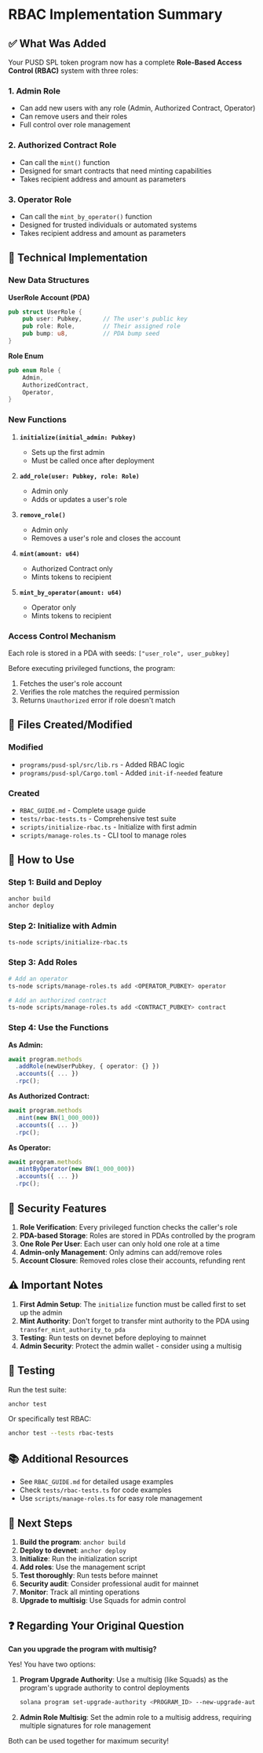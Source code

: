 # RBAC Implementation Summary

## ✅ What Was Added

Your PUSD SPL token program now has a complete **Role-Based Access Control (RBAC)** system with three roles:

### 1. **Admin Role**
- Can add new users with any role (Admin, Authorized Contract, Operator)
- Can remove users and their roles
- Full control over role management

### 2. **Authorized Contract Role** 
- Can call the `mint()` function
- Designed for smart contracts that need minting capabilities
- Takes recipient address and amount as parameters

### 3. **Operator Role**
- Can call the `mint_by_operator()` function
- Designed for trusted individuals or automated systems
- Takes recipient address and amount as parameters

## 🔧 Technical Implementation

### New Data Structures

**UserRole Account (PDA)**
```rust
pub struct UserRole {
    pub user: Pubkey,      // The user's public key
    pub role: Role,        // Their assigned role
    pub bump: u8,          // PDA bump seed
}
```

**Role Enum**
```rust
pub enum Role {
    Admin,
    AuthorizedContract,
    Operator,
}
```

### New Functions

1. **`initialize(initial_admin: Pubkey)`**
   - Sets up the first admin
   - Must be called once after deployment

2. **`add_role(user: Pubkey, role: Role)`** 
   - Admin only
   - Adds or updates a user's role

3. **`remove_role()`**
   - Admin only
   - Removes a user's role and closes the account

4. **`mint(amount: u64)`**
   - Authorized Contract only
   - Mints tokens to recipient

5. **`mint_by_operator(amount: u64)`**
   - Operator only
   - Mints tokens to recipient

### Access Control Mechanism

Each role is stored in a PDA with seeds: `["user_role", user_pubkey]`

Before executing privileged functions, the program:
1. Fetches the user's role account
2. Verifies the role matches the required permission
3. Returns `Unauthorized` error if role doesn't match

## 📁 Files Created/Modified

### Modified
- `programs/pusd-spl/src/lib.rs` - Added RBAC logic
- `programs/pusd-spl/Cargo.toml` - Added `init-if-needed` feature

### Created
- `RBAC_GUIDE.md` - Complete usage guide
- `tests/rbac-tests.ts` - Comprehensive test suite
- `scripts/initialize-rbac.ts` - Initialize with first admin
- `scripts/manage-roles.ts` - CLI tool to manage roles

## 🚀 How to Use

### Step 1: Build and Deploy
```bash
anchor build
anchor deploy
```

### Step 2: Initialize with Admin
```bash
ts-node scripts/initialize-rbac.ts
```

### Step 3: Add Roles
```bash
# Add an operator
ts-node scripts/manage-roles.ts add <OPERATOR_PUBKEY> operator

# Add an authorized contract
ts-node scripts/manage-roles.ts add <CONTRACT_PUBKEY> contract
```

### Step 4: Use the Functions

**As Admin:**
```typescript
await program.methods
  .addRole(newUserPubkey, { operator: {} })
  .accounts({ ... })
  .rpc();
```

**As Authorized Contract:**
```typescript
await program.methods
  .mint(new BN(1_000_000))
  .accounts({ ... })
  .rpc();
```

**As Operator:**
```typescript
await program.methods
  .mintByOperator(new BN(1_000_000))
  .accounts({ ... })
  .rpc();
```

## 🔐 Security Features

1. **Role Verification**: Every privileged function checks the caller's role
2. **PDA-based Storage**: Roles are stored in PDAs controlled by the program
3. **One Role Per User**: Each user can only hold one role at a time
4. **Admin-only Management**: Only admins can add/remove roles
5. **Account Closure**: Removed roles close their accounts, refunding rent

## ⚠️ Important Notes

1. **First Admin Setup**: The `initialize` function must be called first to set up the admin
2. **Mint Authority**: Don't forget to transfer mint authority to the PDA using `transfer_mint_authority_to_pda`
3. **Testing**: Run tests on devnet before deploying to mainnet
4. **Admin Security**: Protect the admin wallet - consider using a multisig

## 🧪 Testing

Run the test suite:
```bash
anchor test
```

Or specifically test RBAC:
```bash
anchor test --tests rbac-tests
```

## 📚 Additional Resources

- See `RBAC_GUIDE.md` for detailed usage examples
- Check `tests/rbac-tests.ts` for code examples
- Use `scripts/manage-roles.ts` for easy role management

## 🎯 Next Steps

1. **Build the program**: `anchor build`
2. **Deploy to devnet**: `anchor deploy`
3. **Initialize**: Run the initialization script
4. **Add roles**: Use the management script
5. **Test thoroughly**: Run tests before mainnet
6. **Security audit**: Consider professional audit for mainnet
7. **Monitor**: Track all minting operations
8. **Upgrade to multisig**: Use Squads for admin control

## ❓ Regarding Your Original Question

**Can you upgrade the program with multisig?**

Yes! You have two options:

1. **Program Upgrade Authority**: Use a multisig (like Squads) as the program's upgrade authority to control deployments
   ```bash
   solana program set-upgrade-authority <PROGRAM_ID> --new-upgrade-authority <MULTISIG_ADDRESS>
   ```

2. **Admin Role Multisig**: Set the admin role to a multisig address, requiring multiple signatures for role management

Both can be used together for maximum security!
